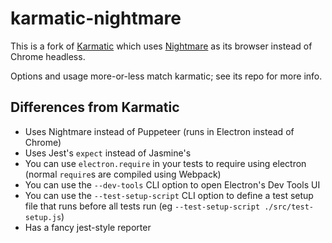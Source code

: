 # karmatic-nightmare

This is a fork of [Karmatic](https://github.com/developit/karmatic) which uses [Nightmare](https://github.com/segmentio/nightmare) as its browser instead of Chrome headless.

Options and usage more-or-less match karmatic; see its repo for more info.

## Differences from Karmatic

* Uses Nightmare instead of Puppeteer (runs in Electron instead of Chrome)
* Uses Jest's `expect` instead of Jasmine's
* You can use `electron.require` in your tests to require using electron (normal `require`s are compiled using Webpack)
* You can use the `--dev-tools` CLI option to open Electron's Dev Tools UI
* You can use the `--test-setup-script` CLI option to define a test setup file that runs before all tests run (eg `--test-setup-script ./src/test-setup.js`)
* Has a fancy jest-style reporter
